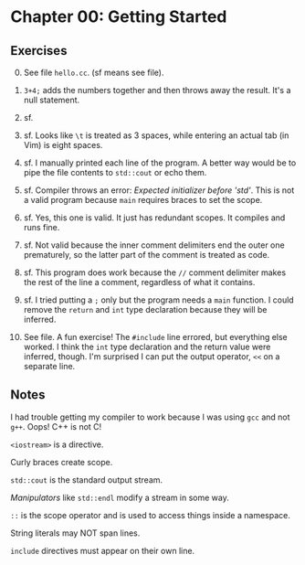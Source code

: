 # Chapter 00: Getting Started

## Exercises
0. See file `hello.cc`. (sf means see file).

1. `3+4;` adds the numbers together and then throws away the result.
It's a null statement.

2. sf.

3. sf. Looks like `\t` is treated as 3 spaces, while entering an actual tab (in Vim) is eight spaces.

4. sf. I manually printed each line of the program.
A better way would be to pipe the file contents to `std::cout` or echo them.

5. sf. Compiler throws an error:
*Expected initializer before 'std'*.
This is not a valid program because `main` requires braces to set the scope.

6. sf. Yes, this one is valid. It just has redundant scopes.
It compiles and runs fine.

7. sf. Not valid because the inner comment delimiters end the outer one prematurely, so the latter part of the comment is treated as code.

8. sf. This program does work because the `//` comment delimiter makes the rest of the line a comment, regardless of what it contains.

9. sf. I tried putting a `;` only but the program needs a `main` function.
I could remove the `return` and `int` type declaration because they will be inferred.

10. See file. A fun exercise!
The `#include` line errored, but everything else worked.
I think the `int` type declaration and the return value were inferred, though.
I'm surprised I can put the output operator, `<<` on a separate line.


## Notes
I had trouble getting my compiler to work because I was using `gcc` and not `g++`. Oops! C++ is not C!

`<iostream>` is a directive.

Curly braces create scope.

`std::cout` is the standard output stream.

*Manipulators* like `std::endl` modify a stream in some way.

`::` is the scope operator and is used to access things inside a namespace.

String literals may NOT span lines.

`include` directives must appear on their own line.
